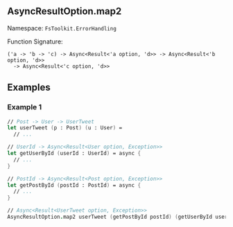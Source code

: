 ## AsyncResultOption.map2

Namespace: `FsToolkit.ErrorHandling`

Function Signature:

```
('a -> 'b -> 'c) -> Async<Result<'a option, 'd>> -> Async<Result<'b option, 'd>> 
  -> Async<Result<'c option, 'd>>
```

## Examples

### Example 1

```fsharp
// Post -> User -> UserTweet
let userTweet (p : Post) (u : User) =
  // ...

// UserId -> Async<Result<User option, Exception>>
let getUserById (userId : UserId) = async {
  // ...
}

// PostId -> Async<Result<Post option, Exception>>
let getPostById (postId : PostId) = async {
  // ...
}

// Async<Result<UserTweet option, Exception>>
AsyncResultOption.map2 userTweet (getPostById postId) (getUserById userId)
```